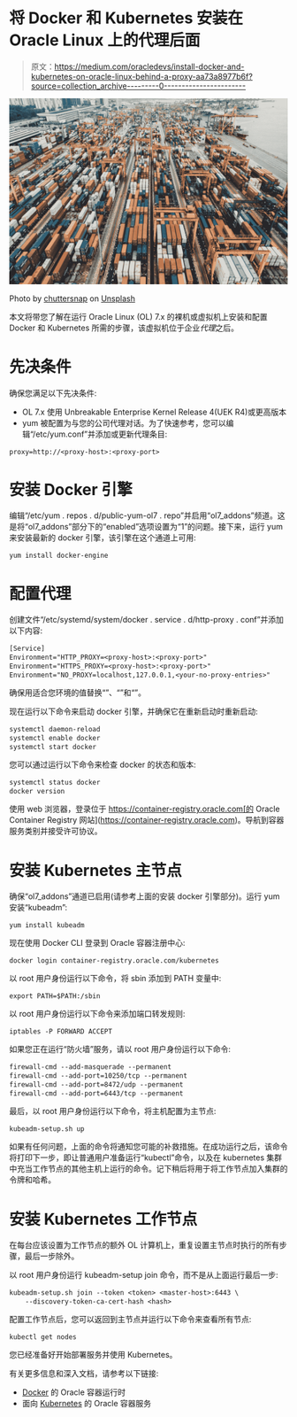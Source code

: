 # 将 Docker 和 Kubernetes 安装在 Oracle Linux 上的代理后面

> 原文：<https://medium.com/oracledevs/install-docker-and-kubernetes-on-oracle-linux-behind-a-proxy-aa73a8977b6f?source=collection_archive---------0----------------------->

![](img/7333aa8ceb4eaae12050c6ef50ab9c6a.png)

Photo by [chuttersnap](https://unsplash.com/@chuttersnap?utm_source=medium&utm_medium=referral) on [Unsplash](https://unsplash.com?utm_source=medium&utm_medium=referral)

本文将带您了解在运行 Oracle Linux (OL) 7.x 的裸机或虚拟机上安装和配置 Docker 和 Kubernetes 所需的步骤，该虚拟机位于企业*代理*之后。

# 先决条件

确保您满足以下先决条件:

*   OL 7.x 使用 Unbreakable Enterprise Kernel Release 4(UEK R4)或更高版本
*   yum 被配置为与您的公司代理对话。为了快速参考，您可以编辑“/etc/yum.conf”并添加或更新代理条目:

```
proxy=http://<proxy-host>:<proxy-port>
```

# 安装 Docker 引擎

编辑“/etc/yum . repos . d/public-yum-ol7 . repo”并启用“ol7_addons”频道。这是将“ol7_addons”部分下的“enabled”选项设置为“1”的问题。接下来，运行 yum 来安装最新的 docker 引擎，该引擎在这个通道上可用:

```
yum install docker-engine
```

# 配置代理

创建文件“/etc/systemd/system/docker . service . d/http-proxy . conf”并添加以下内容:

```
[Service]
Environment="HTTP_PROXY=<proxy-host>:<proxy-port>"
Environment="HTTPS_PROXY=<proxy-host>:<proxy-port>"
Environment="NO_PROXY=localhost,127.0.0.1,<your-no-proxy-entries>"
```

确保用适合您环境的值替换“<proxy-host>”、“<proxy-port>”和“<your-no-proxy-entries>”。</your-no-proxy-entries></proxy-port></proxy-host>

现在运行以下命令来启动 docker 引擎，并确保它在重新启动时重新启动:

```
systemctl daemon-reload
systemctl enable docker
systemctl start docker
```

您可以通过运行以下命令来检查 docker 的状态和版本:

```
systemctl status docker
docker version
```

使用 web 浏览器，登录位于 https://container-registry.oracle.com[的 Oracle Container Registry 网站](https://container-registry.oracle.com)。导航到容器服务类别并接受许可协议。

# 安装 Kubernetes 主节点

确保“ol7_addons”通道已启用(请参考上面的安装 docker 引擎部分)。运行 yum 安装“kubeadm”:

```
yum install kubeadm
```

现在使用 Docker CLI 登录到 Oracle 容器注册中心:

```
docker login container-registry.oracle.com/kubernetes
```

以 root 用户身份运行以下命令，将 sbin 添加到 PATH 变量中:

```
export PATH=$PATH:/sbin
```

以 root 用户身份运行以下命令来添加端口转发规则:

```
iptables -P FORWARD ACCEPT
```

如果您正在运行“防火墙”服务，请以 root 用户身份运行以下命令:

```
firewall-cmd --add-masquerade --permanent
firewall-cmd --add-port=10250/tcp --permanent
firewall-cmd --add-port=8472/udp --permanent
firewall-cmd --add-port=6443/tcp --permanent
```

最后，以 root 用户身份运行以下命令，将主机配置为主节点:

```
kubeadm-setup.sh up
```

如果有任何问题，上面的命令将通知您可能的补救措施。在成功运行之后，该命令将打印下一步，即让普通用户准备运行“kubectl”命令，以及在 kubernetes 集群中充当工作节点的其他主机上运行的命令。记下稍后将用于将工作节点加入集群的令牌和哈希。

# 安装 Kubernetes 工作节点

在每台应该设置为工作节点的额外 OL 计算机上，重复设置主节点时执行的所有步骤，最后一步除外。

以 root 用户身份运行 kubeadm-setup join 命令，而不是从上面运行最后一步:

```
kubeadm-setup.sh join --token <token> <master-host>:6443 \
    --discovery-token-ca-cert-hash <hash>
```

配置工作节点后，您可以返回到主节点并运行以下命令来查看所有节点:

```
kubectl get nodes
```

您已经准备好开始部署服务并使用 Kubernetes。

有关更多信息和深入文档，请参考以下链接:

*   [Docker](https://docs.oracle.com/cd/E52668_01/E87205/html/index.html) 的 Oracle 容器运行时
*   面向 [Kubernetes](https://docs.oracle.com/cd/E52668_01/E88884/html/) 的 Oracle 容器服务